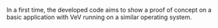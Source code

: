 In a first time, the developed code aims to show a proof of concept on a basic application with VeV running on a similar operating system.

